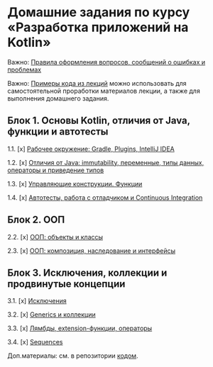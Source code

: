 # Домашние задания по курсу «Разработка приложений на Kotlin»

Важно: [Правила оформления вопросов, сообщений о ошибках и проблемах](report-requirements.md)

Важно: [Примеры кода из лекций](https://github.com/netology-code/kt-code) можно использовать для самостоятельной проработки материалов лекции, а также для выполнения домашнего задания.

## Блок 1. Основы Kotlin, отличия от Java, функции и автотесты

1.1. [x] [Рабочее окружение: Gradle, Plugins, IntelliJ IDEA](01_intro)

1.2. [x] [Отличия от Java: immutability, переменные, типы данных, операторы и приведение типов](02_basics)

1.3. [x] [Управляющие конструкции. Функции](03_control)

1.4. [x] [Автотесты, работа с отладчиком и Continuous Integration](04_functions)

## Блок 2. ООП

2.2. [x] [ООП: объекты и классы](05_objects)

2.3. [x] [ООП: композиция, наследование и интерфейсы](06_inheritance)

## Блок 3. Исключения, коллекции и продвинутые концепции

3.1. [x] [Исключения](07_exceptions)

3.2. [x] [Generics и коллекции](08_collections)

3.3. [x] [Лямбды, extension-функции, операторы](09_lambda)

3.4. [x] [Sequences](10_sequences)

Доп.материалы: см. в репозитории [кодом](https://github.com/netology-code/kt-code).
